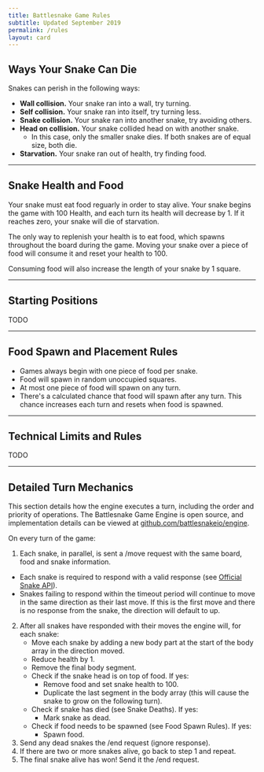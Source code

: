 ```yaml
---
title: Battlesnake Game Rules
subtitle: Updated September 2019
permalink: /rules
layout: card
---
```


## Ways Your Snake Can Die

Snakes can perish in the following ways:

- **Wall collision.** Your snake ran into a wall, try turning.
- **Self collision.** Your snake ran into itself, try turning less.
- **Snake collision.** Your snake ran into another snake, try avoiding others.
- **Head on collision.** Your snake collided head on with another snake.
  - In this case, only the smaller snake dies. If both snakes are of equal size, both die.
- **Starvation.** Your snake ran out of health, try finding food.

---

## Snake Health and Food

Your snake must eat food reguarly in order to stay alive. Your snake begins the game with 100 Health, and each turn its health will decrease by 1. If it reaches zero, your snake will die of starvation.

The only way to replenish your health is to eat food, which spawns throughout the board during the game. Moving your snake over a piece of food will consume it and reset your health to 100.

Consuming food will also increase the length of your snake by 1 square.

---

## Starting Positions

TODO

---

## Food Spawn and Placement Rules

* Games always begin with one piece of food per snake.
* Food will spawn in random unoccupied squares.
* At most one piece of food will spawn on any turn.
* There's a calculated chance that food will spawn after any turn. This chance increases each turn and resets when food is spawned.

---

## Technical Limits and Rules

TODO

---

## Detailed Turn Mechanics

This section details how the engine executes a turn, including the order and priority of operations. The Battlesnake Game Engine is open source, and implementation details can be viewed at [github.com/battlesnakeio/engine](https://github.com/battlesnakeio/engine).

On every turn of the game:

1. Each snake, in parallel, is sent a /move request with the same board, food and snake information.
  - Each snake is required to respond with a valid response (see [Official Snake API](/snake-api)).
  - Snakes failing to respond within the timeout period will continue to move in the same direction as their last move. If this is the first move and there is no response from the snake, the direction will default to up.
2. After all snakes have responded with their moves the engine will, for each snake:
   - Move each snake by adding a new body part at the start of the body array in the direction moved.
   - Reduce health by 1.
   - Remove the final body segment.
   - Check if the snake head is on top of food. If yes:
      - Remove food and set snake health to 100.
      - Duplicate the last segment in the body array (this will cause the snake to grow on the following turn).
   - Check if snake has died (see Snake Deaths). If yes:
      - Mark snake as dead.
   - Check if food needs to be spawned (see Food Spawn Rules). If yes:
      - Spawn food.
3. Send any dead snakes the /end request (ignore response).
4. If there are two or more snakes alive, go back to step 1 and repeat.
5. The final snake alive has won! Send it the /end request.
